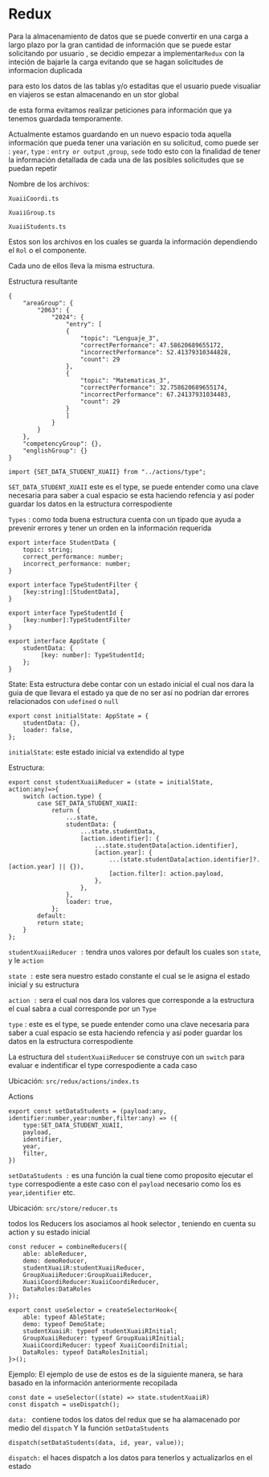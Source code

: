 # Redux


Para la almacenamiento de datos que se puede convertir en una carga a largo plazo por la gran cantidad de información que se puede estar solicitando por usuario , se decidio empezar a implementar`Redux` con la inteción de bajarle la carga evitando que se hagan solicitudes de informacion duplicada

para esto los datos de las tablas y/o estaditas que el usuario puede visualiar en viajeros se estan almacenando en un stor global

de esta forma evitamos realizar peticiones para información que ya tenemos guardada temporamente.

Actualmente estamos guardando en un nuevo espacio toda aquella información que pueda tener una variación en su solicitud, como puede ser : `year`, `type` : `entry or output` ,`group`, `sede`
todo esto con la finalidad de tener la información detallada de cada una de las posibles solicitudes que se puedan repetir

<procedure title="" id="struct">
<procedure title="" id="struct-D">

Nombre de los archivos:
<procedure title="" id="struct-D-">


`XuaiiCoordi.ts`

`XuaiiGroup.ts`

`XuaiiStudents.ts`

</procedure>
    
Estos son los archivos en los cuales se guarda la información dependiendo el `Rol` o el componente.

Cada uno de ellos lleva la misma estructura.

<procedure title="" id="resultante">

Estructura resultante

    {
        "areaGroup": {
            "2063": {
                "2024": {
                    "entry": [
                    {
                        "topic": "Lenguaje_3",
                        "correctPerformance": 47.58620689655172,
                        "incorrectPerformance": 52.41379310344828,
                        "count": 29
                    },
                    {
                        "topic": "Matematicas_3",
                        "correctPerformance": 32.758620689655174,
                        "incorrectPerformance": 67.24137931034483,
                        "count": 29
                    }
                    ]
                }
            }
        },
        "competencyGroup": {},
        "englishGroup": {}
    }
</procedure>

</procedure>

    import {SET_DATA_STUDENT_XUAII} from "../actions/type";
    
`SET_DATA_STUDENT_XUAII` este es el type, se puede entender como una clave necesaria para saber a cual espacio se esta haciendo refencia y así poder guardar los datos en la estructura correspodiente


`Types` : como toda buena estructura cuenta con un tipado que ayuda a prevenir errores y tener un orden en la información requerida

    export interface StudentData {
        topic: string;
        correct_performance: number;
        incorrect_performance: number;
    }

    export interface TypeStudentFilter {
        [key:string]:[StudentData],
    }

    export interface TypeStudentId {
        [key:number]:TypeStudentFilter
    }

    export interface AppState {
        studentData: {
             [key: number]: TypeStudentId;
        };
    }   

State: Esta estructura debe contar con un estado inicial el cual nos dara la guia de que llevara el estado ya que de no ser así no podrían dar errores relacionados con
`udefined` o `null`

    export const initialState: AppState = {
        studentData: {},
        loader: false,
    };

`initialState`: este estado inicial va extendido al type 


Estructura:

    export const studentXuaiiReducer = (state = initialState, action:any)=>{
        switch (action.type) {
            case SET_DATA_STUDENT_XUAII:
                return {
                    ...state,
                    studentData: {
                        ...state.studentData,
                        [action.identifier]: {
                            ...state.studentData[action.identifier],
                            [action.year]: {
                                ...(state.studentData[action.identifier]?.[action.year] || {}),
                                [action.filter]: action.payload,
                            },
                        },
                    },
                    loader: true,
                };
            default:
            return state;
        }
    };

`studentXuaiiReducer :` tendra unos valores por default los cuales son `state`, y le `action`

`state :` este sera nuestro estado constante el cual se le asigna el estado inicial y su estructura

`action :` sera el cual nos dara los valores que corresponde a la estructura el cual sabra a cual corresponde por un `Type`

`type` : este es el type, se puede entender como una clave necesaria para saber a cual espacio se esta haciendo refencia y así poder guardar los datos en la estructura correspodiente


La estructura del `studentXuaiiReducer` se construye con un `switch` para evaluar e indentificar el type correspodiente a cada caso

</procedure>


<procedure title="" id="action">

Ubicación: `src/redux/actions/index.ts`

Actions

    export const setDataStudents = (payload:any, identifier:number,year:number,filter:any) => ({
        type:SET_DATA_STUDENT_XUAII,
        payload,
        identifier,
        year,
        filter,
    })

`setDataStudents :` es una función la cual tiene como proposito ejecutar el `type` correspodiente a este caso con el `payload` necesario como los es `year`,`identifier` etc.

</procedure>

<procedure title="" id="use">

Ubicación: `src/store/reducer.ts`

todos los Reducers los asociamos al hook selector , teniendo en cuenta su action y su estado inicial

    
    const reducer = combineReducers({
        able: ableReducer,
        demo: demoReducer,
        studentXuaiiR:studentXuaiiReducer,
        GroupXuaiiReducer:GroupXuaiiReducer,
        XuaiiCoordiReducer:XuaiiCoordiReducer,
        DataRoles:DataRoles
    });
    
    export const useSelector = createSelectorHook<{
        able: typeof AbleState;
        demo: typeof DemoState;
        studentXuaiiR: typeof studentXuaiiRInitial;
        GroupXuaiiReducer: typeof GroupXuaiiRInitial;
        XuaiiCoordiReducer: typeof XuaiiCoordiInitial;
        DataRoles: typeof DataRolesInitial;
    }>();

Ejemplo: 
El ejemplo de use de estos es de la siguiente manera, se hara basado en la información anteriormente recopilada 

    const date = useSelector((state) => state.studentXuaiiR)
    const dispatch = useDispatch();

`data: ` contiene todos los datos del redux que se ha alamacenado por medio del `dispatch` Y la función `setDataStudents`

    dispatch(setDataStudents(data, id, year, value));

`dispatch:` el haces dispatch a los datos para tenerlos y actualizarlos en el estado

</procedure>

